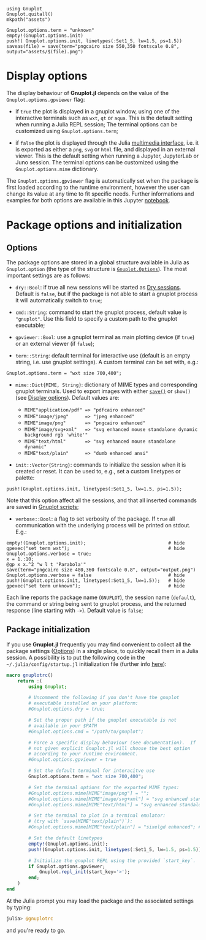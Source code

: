 ```@setup abc
using Gnuplot
Gnuplot.quitall()
mkpath("assets")

Gnuplot.options.term = "unknown"
empty!(Gnuplot.options.init)
push!( Gnuplot.options.init, linetypes(:Set1_5, lw=1.5, ps=1.5))
saveas(file) = save(term="pngcairo size 550,350 fontscale 0.8", output="assets/$(file).png")
```

# Display options

The display behaviour of **Gnuplot.jl** depends on the value of the `Gnuplot.options.gpviewer` flag:

- if `true` the plot is displayed in a gnuplot window, using one of the interactive terminals such as `wxt`, `qt` or `aqua`.  This is the default setting when running a Julia REPL session; The terminal options can be customized using `Gnuplot.options.term`;

- if `false` the plot is displayed through the Julia [multimedia interface](https://docs.julialang.org/en/v1/base/io-network/#Multimedia-I/O-1), i.e. it is exported as either a `png`, `svg` or `html` file, and displayed in an external viewer.  This is the default setting when running a Jupyter, JupyterLab or Juno session.  The terminal options can be customized using the `Gnuplot.options.mime` dictionary.

The `Gnuplot.options.gpviewer` flag is automatically set when the package is first loaded according to the runtime environment, however the user can change its value at any time to fit specific needs.  Further informations and examples for both options are available in this Jupyter [notebook](https://github.com/gcalderone/Gnuplot.jl/blob/gh-pages/v1.3.0/options/display.ipynb).




# Package options and initialization

## Options
The package options are stored in a global structure available in Julia as `Gnuplot.option` (the type of the structure is [`Gnuplot.Options`](@ref)).  The most important settings are as follows:

- `dry::Bool`: if true all new sessions will be started as [Dry sessions](@ref).  Default is `false`, but if the package is not able to start a gnuplot process it will automatically switch to `true`;

- `cmd::String`: command to start the gnuplot process, default value is `"gnuplot"`.  Use this field to specify a custom path to the gnuplot executable;

- `gpviewer::Bool`: use a gnuplot terminal as main plotting device (if `true`) or an external viewer (if `false`);

- `term::String`: default terminal for interactive use (default is an empty string, i.e. use gnuplot settings).  A custom terminal can be set with, e.g.:
```@repl abc
Gnuplot.options.term = "wxt size 700,400";
```

- `mime::Dict{MIME, String}`: dictionary of MIME types and corresponding gnuplot terminals.  Used to export images with either [`save()`](@ref) or `show()` (see [Display options](@ref)).  Default values are:
  - `MIME"application/pdf" => "pdfcairo enhanced"`
  - `MIME"image/jpeg"      => "jpeg enhanced"`
  - `MIME"image/png"       => "pngcairo enhanced"`
  - `MIME"image/svg+xml"   => "svg enhanced mouse standalone dynamic background rgb 'white'"`
  - `MIME"text/html"       => "svg enhanced mouse standalone dynamic"`
  - `MIME"text/plain"      => "dumb enhanced ansi"`


- `init::Vector{String}`: commands to initialize the session when it is created or reset.  It can be used to, e.g., set a custom linetypes or palette:
```@repl abc
push!(Gnuplot.options.init, linetypes(:Set1_5, lw=1.5, ps=1.5));
```
Note that this option affect all the sessions, and that all inserted commands are saved in [Gnuplot scripts](@ref);

- `verbose::Bool`: a flag to set verbosity of the package.  If `true` all communication with the underlying process will be printed on stdout. E.g.:
```@repl abc
empty!(Gnuplot.options.init);                              # hide
gpexec("set term wxt");                                    # hide
Gnuplot.options.verbose = true;
x = 1.:10;
@gp x x.^2 "w l t 'Parabola'"
save(term="pngcairo size 480,360 fontscale 0.8", output="output.png")
Gnuplot.options.verbose = false                            # hide
push!(Gnuplot.options.init, linetypes(:Set1_5, lw=1.5));   # hide
gpexec("set term unknown");                                # hide
```
Each line reports the package name (`GNUPLOT`), the session name (`default`), the command or string being sent to gnuplot process, and the returned response (line starting with `->`).  Default value is `false`;


## Package initialization

If you use **Gnuplot.jl** frequently you may find convenient to collect all the package settings ([Options](@ref)) in a single place, to quickly recall them in a Julia session.  A possibility is to put the following code in the `~/.julia/config/startup.jl` initialization file (further info [here](https://docs.julialang.org/en/v1/stdlib/REPL/)):
```julia
macro gnuplotrc()
    return :(
        using Gnuplot;

        # Uncomment the following if you don't have the gnuplot
        # executable installed on your platform:
        #Gnuplot.options.dry = true;

        # Set the proper path if the gnuplot executable is not
        # available in your $PATH
        #Gnuplot.options.cmd = "/path/to/gnuplot";

        # Force a specific display behaviour (see documentation).  If
        # not given explicit Gnuplot.jl will choose the best option
        # according to your runtime environment.
        #Gnuplot.options.gpviewer = true

        # Set the default terminal for interacitve use
        Gnuplot.options.term = "wxt size 700,400";

        # Set the terminal options for the exported MIME types:
        #Gnuplot.options.mime[MIME"image/png"] = "";
        #Gnuplot.options.mime[MIME"image/svg+xml"] = "svg enhanced standalone dynamic";
        #Gnuplot.options.mime[MIME"text/html"] = "svg enhanced standalone mouse dynamic";

        # Set the terminal to plot in a terminal emulator:
        # (try with `save(MIME"text/plain")`):
        #Gnuplot.options.mime[MIME"text/plain"] = "sixelgd enhanced"; # requires vt340 emulation

        # Set the default linetypes
        empty!(Gnuplot.options.init);
        push!(Gnuplot.options.init, linetypes(:Set1_5, lw=1.5, ps=1.5));

        # Initialize the gnuplot REPL using the provided `start_key`.
        if Gnuplot.options.gpviewer;
            Gnuplot.repl_init(start_key='>');
        end;
    )
end
```
At the Julia prompt you may load the package and the associated settings by typing:
```julia
julia> @gnuplotrc
```
and you're ready to go.
